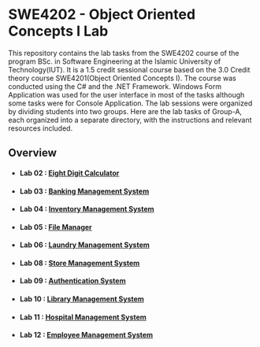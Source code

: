 # SWE4202 - Object Oriented Concepts I Lab

This repository contains the lab tasks from the SWE4202 course of the program BSc. in Software Engineering at the Islamic University of Technology(IUT). It is a 1.5 credit sessional course based on the 3.0 Credit theory course SWE4201(Object Oriented Concepts I). The course was conducted using the C# and the .NET Framework. Windows Form Application was used for the user interface in most of the tasks although some tasks were for Console Application. The lab sessions were organized by dividing students into two groups. Here are the lab tasks of Group-A, each organized into a separate directory, with the instructions and relevant resources included.


## Overview
 
- #### Lab 02 : [Eight Digit Calculator](./LAB02)
- #### Lab 03 : [Banking Management System](./LAB03)
- #### Lab 04 : [Inventory Management System](./LAB04)
- #### Lab 05 : [File Manager](./LAB05)
- #### Lab 06 : [Laundry Management System](./LAB06)
- #### Lab 08 : [Store Management System](./LAB08)
- #### Lab 09 : [Authentication System](./LAB09)
- #### Lab 10 : [Library Management System](./LAB10)
- #### Lab 11 : [Hospital Management System](./LAB11)
- #### Lab 12 : [Employee Management System](./LAB12)
